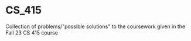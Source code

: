 # CS_415
Collection of problems/"possible solutions" to the coursework given in the Fall 23 CS 415 course
